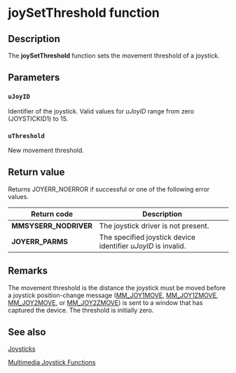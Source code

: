 # joySetThreshold function

## Description

The **joySetThreshold** function sets the movement threshold of a joystick.

## Parameters

### `uJoyID`

Identifier of the joystick. Valid values for *uJoyID* range from zero (JOYSTICKID1) to 15.

### `uThreshold`

New movement threshold.

## Return value

Returns JOYERR_NOERROR if successful or one of the following error values.

| Return code | Description |
| --- | --- |
| **MMSYSERR_NODRIVER** | The joystick driver is not present. |
| **JOYERR_PARMS** | The specified joystick device identifier *uJoyID* is invalid. |

## Remarks

The movement threshold is the distance the joystick must be moved before a joystick position-change message ([MM_JOY1MOVE](https://learn.microsoft.com/windows/desktop/Multimedia/mm-joy1move), [MM_JOY1ZMOVE](https://learn.microsoft.com/windows/desktop/Multimedia/mm-joy1zmove), [MM_JOY2MOVE](https://learn.microsoft.com/windows/desktop/Multimedia/mm-joy2move), or [MM_JOY2ZMOVE](https://learn.microsoft.com/windows/desktop/Multimedia/mm-joy2zmove)) is sent to a window that has captured the device. The threshold is initially zero.

## See also

[Joysticks](https://learn.microsoft.com/windows/desktop/Multimedia/joysticks)

[Multimedia Joystick Functions](https://learn.microsoft.com/windows/desktop/Multimedia/multimedia-joystick-functions)